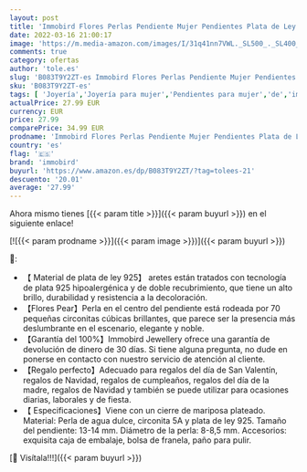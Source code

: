```yaml
---
layout: post
title: 'Immobird Flores Perlas Pendiente Mujer Pendientes Plata de Ley 925 Circonita Aretes Para Regalos San Valentín Día De La Madre'
date: 2022-03-16 21:00:17
image: 'https://m.media-amazon.com/images/I/31q41nn7VWL._SL500_._SL400_.jpg'
comments: true
category: ofertas
author: 'tole.es'
slug: 'B083T9Y2ZT-es Immobird Flores Perlas Pendiente Mujer Pendientes Plata de...'
sku: 'B083T9Y2ZT-es'
tags: [ 'Joyería','Joyería para mujer','Pendientes para mujer','de','immobird','ley','plata', ]
actualPrice: 27.99 EUR
currency: EUR
price: 27.99
comparePrice: 34.99 EUR
prodname: 'Immobird Flores Perlas Pendiente Mujer Pendientes Plata de Ley 925 Circonita Aretes Para Regalos San Valentín Día De La Madre'
country: 'es'
flag: '🇪🇸'
brand: 'immobird'
buyurl: 'https://www.amazon.es/dp/B083T9Y2ZT/?tag=tolees-21'
descuento: '20.01'
average: '27.99'
---
```


Ahora mismo tienes [{{< param title >}}]({{< param buyurl >}}) en el siguiente enlace!

[![{{< param prodname >}}]({{< param image >}})]({{< param buyurl >}})

🔎:

- 【 Material de plata de ley 925】 aretes están tratados con tecnología de plata 925 hipoalergénica y de doble recubrimiento, que tiene un alto brillo, durabilidad y resistencia a la decoloración.
- 【Flores Pear】Perla en el centro del pendiente está rodeada por 70 pequeñas circonitas cúbicas brillantes, que parece ser la presencia más deslumbrante en el escenario, elegante y noble.
- 【Garantía del 100%】Immobird Jewellery ofrece una garantía de devolución de dinero de 30 días. Si tiene alguna pregunta, no dude en ponerse en contacto con nuestro servicio de atención al cliente.
- 【Regalo perfecto】Adecuado para regalos del día de San Valentín, regalos de Navidad, regalos de cumpleaños, regalos del día de la madre, regalos de Navidad y también se puede utilizar para ocasiones diarias, laborales y de fiesta.
- 【 Especificaciones】Viene con un cierre de mariposa plateado. Material: Perla de agua dulce, circonita 5A y plata de ley 925. Tamaño del pendiente: 13-14 mm. Diámetro de la perla: 8-8,5 mm. Accesorios: exquisita caja de embalaje, bolsa de franela, paño para pulir.

[🛒 Visítala!!!]({{< param buyurl >}})
